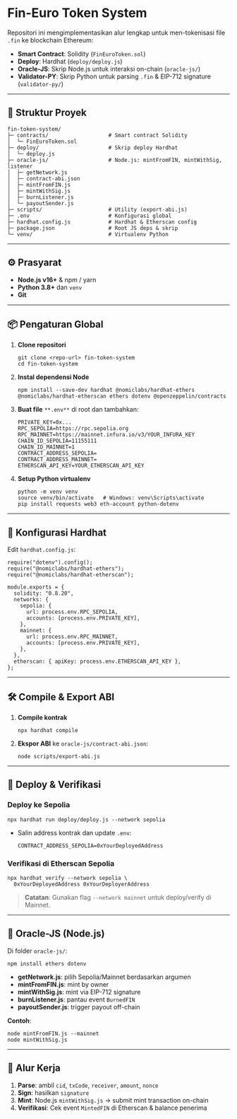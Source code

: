 # Fin-Euro Token System

Repositori ini mengimplementasikan alur lengkap untuk men-tokenisasi file `.fin` ke blockchain Ethereum:

- **Smart Contract**: Solidity (`FinEuroToken.sol`)
- **Deploy**: Hardhat (`deploy/deploy.js`)
- **Oracle-JS**: Skrip Node.js untuk interaksi on-chain (`oracle-js/`)
- **Validator-PY**: Skrip Python untuk parsing `.fin` & EIP-712 signature (`validator-py/`)

---

## 📁 Struktur Proyek

```
fin-token-system/
├─ contracts/                   # Smart contract Solidity
│  └─ FinEuroToken.sol
├─ deploy/                      # Skrip deploy Hardhat
│  └─ deploy.js
├─ oracle-js/                   # Node.js: mintFromFIN, mintWithSig, listener
│  ├─ getNetwork.js
│  ├─ contract-abi.json
│  ├─ mintFromFIN.js
│  ├─ mintWithSig.js
│  ├─ burnListener.js
│  └─ payoutSender.js
├─ scripts/                     # Utility (export-abi.js)
├─ .env                         # Konfigurasi global
├─ hardhat.config.js            # Hardhat & Etherscan config
├─ package.json                 # Root JS deps & skrip
└─ venv/                        # Virtualenv Python
```

---

## ⚙️ Prasyarat

- **Node.js v16+** & npm / yarn
- **Python 3.8+** dan `venv`
- **Git**

---

## 📦 Pengaturan Global

1.  **Clone repositori**

    ```
    git clone <repo-url> fin-token-system
    cd fin-token-system
    ```

2.  **Instal dependensi Node**

    ```
    npm install --save-dev hardhat @nomiclabs/hardhat-ethers @nomiclabs/hardhat-etherscan ethers dotenv @openzeppelin/contracts
    ```

3.  **Buat file** `**.env**` di root dan tambahkan:

    ```
    PRIVATE_KEY=0x...
    RPC_SEPOLIA=https://rpc.sepolia.org
    RPC_MAINNET=https://mainnet.infura.io/v3/YOUR_INFURA_KEY
    CHAIN_ID_SEPOLIA=11155111
    CHAIN_ID_MAINNET=1
    CONTRACT_ADDRESS_SEPOLIA=
    CONTRACT_ADDRESS_MAINNET=
    ETHERSCAN_API_KEY=YOUR_ETHERSCAN_API_KEY
    ```

4.  **Setup Python virtualenv**

    ```
    python -m venv venv
    source venv/bin/activate   # Windows: venv\Scripts\activate
    pip install requests web3 eth-account python-dotenv
    ```

---

## 🔨 Konfigurasi Hardhat

Edit `hardhat.config.js`:

```
require("dotenv").config();
require("@nomiclabs/hardhat-ethers");
require("@nomiclabs/hardhat-etherscan");

module.exports = {
  solidity: "0.8.20",
  networks: {
    sepolia: {
      url: process.env.RPC_SEPOLIA,
      accounts: [process.env.PRIVATE_KEY],
    },
    mainnet: {
      url: process.env.RPC_MAINNET,
      accounts: [process.env.PRIVATE_KEY],
    },
  },
  etherscan: { apiKey: process.env.ETHERSCAN_API_KEY },
};
```

---

## 🛠 Compile & Export ABI

1.  **Compile kontrak**

    ```
    npx hardhat compile
    ```

2.  **Ekspor ABI** ke `oracle-js/contract-abi.json`:

    ```
    node scripts/export-abi.js
    ```

---

## 🚀 Deploy & Verifikasi

### Deploy ke Sepolia

```
npx hardhat run deploy/deploy.js --network sepolia
```

- Salin address kontrak dan update `.env`:

  ```
  CONTRACT_ADDRESS_SEPOLIA=0xYourDeployedAddress
  ```

### Verifikasi di Etherscan Sepolia

```
npx hardhat verify --network sepolia \
  0xYourDeployedAddress 0xYourDeployerAddress
```

> **Catatan**: Gunakan flag `--network mainnet` untuk deploy/verify di Mainnet.

---

## 🔑 Oracle-JS (Node.js)

Di folder `oracle-js/`:

```
npm install ethers dotenv
```

- **getNetwork.js**: pilih Sepolia/Mainnet berdasarkan argumen
- **mintFromFIN.js**: mint by owner
- **mintWithSig.js**: mint via EIP-712 signature
- **burnListener.js**: pantau event `BurnedFIN`
- **payoutSender.js**: trigger payout off-chain

**Contoh**:

```
node mintFromFIN.js --mainnet
node mintWithSig.js
```

---

## 🔄 Alur Kerja

1.  **Parse**: ambil `cid`, `txCode`, `receiver`, `amount`, `nonce`
2.  **Sign**: hasilkan `signature`
3.  **Mint**: Node.js `mintWithSig.js` → submit mint transaction on-chain
4.  **Verifikasi**: Cek event `MintedFIN` di Etherscan & balance penerima
